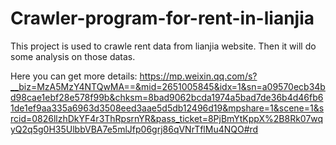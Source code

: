 # Crawler-program-for-rent-in-lianjia
This project is used to crawle rent data from lianjia website. Then it will do some analysis on those datas.

Here you can get more details:
https://mp.weixin.qq.com/s?__biz=MzA5MzY4NTQwMA==&mid=2651005845&idx=1&sn=a09570ecb34bd98cae1ebf28e578f99b&chksm=8bad9062bcda1974a5bad7de36b4d46fb61de1ef9aa335a6963d3508eed3aae5d5db12496d19&mpshare=1&scene=1&srcid=0826llzhDkYF4r3ThRpsrnYR&pass_ticket=8PjBmYtKppX%2B8Rk07wqyQ2q5g0H35UlbbVBA7e5mlJfp06grj86qVNrTflMu4NQO#rd
